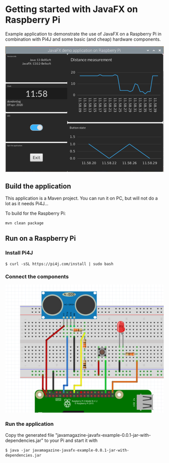 # Getting started with JavaFX on Raspberry Pi 

Example application to demonstrate the use of JavaFX on a Raspberry Pi in combination with Pi4J and some basic (and cheap) hardware components.

![Screenshot](screenshot.png)

## Build the application

This application is a Maven project. You can run it on PC, but will not do a lot as it needs Pi4J...

To build for the Raspberry Pi:

```
mvn clean package
```

## Run on a Raspberry Pi

### Install Pi4J

```
$ curl -sSL https://pi4j.com/install | sudo bash
```

### Connect the components

![Wiring](scheme/wiring.png)

### Run the application

Copy the generated file "javamagazine-javafx-example-0.0.1-jar-with-dependencies.jar" to your Pi and start it with

```
$ java -jar javamagazine-javafx-example-0.0.1-jar-with-dependencies.jar
```
